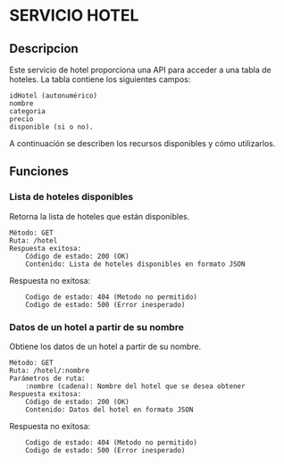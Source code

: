 
# SERVICIO HOTEL

## Descripcion 
Este servicio de hotel proporciona una API para acceder a una tabla de hoteles.
La tabla contiene los siguientes campos:
  
    idHotel (autonumérico)
    nombre 
    categoria
    precio 
    disponible (si o no).
A continuación se describen los recursos disponibles y cómo utilizarlos.

## Funciones
### Lista de hoteles disponibles 
Retorna la lista de hoteles que están disponibles.

    Método: GET
    Ruta: /hotel
    Respuesta exitosa:
        Código de estado: 200 (OK)
        Contenido: Lista de hoteles disponibles en formato JSON
   Respuesta no exitosa:
   
        Codigo de estado: 404 (Metodo no permitido)
        Codigo de estado: 500 (Error inesperado)
       
### Datos de un hotel a partir de su nombre 
Obtiene los datos de un hotel a partir de su nombre.

    Método: GET
    Ruta: /hotel/:nombre
    Parámetros de ruta:
        :nombre (cadena): Nombre del hotel que se desea obtener
    Respuesta exitosa:
        Código de estado: 200 (OK)
        Contenido: Datos del hotel en formato JSON
   Respuesta no exitosa:
   
        Codigo de estado: 404 (Metodo no permitido)
        Codigo de estado: 500 (Error inesperado)       
